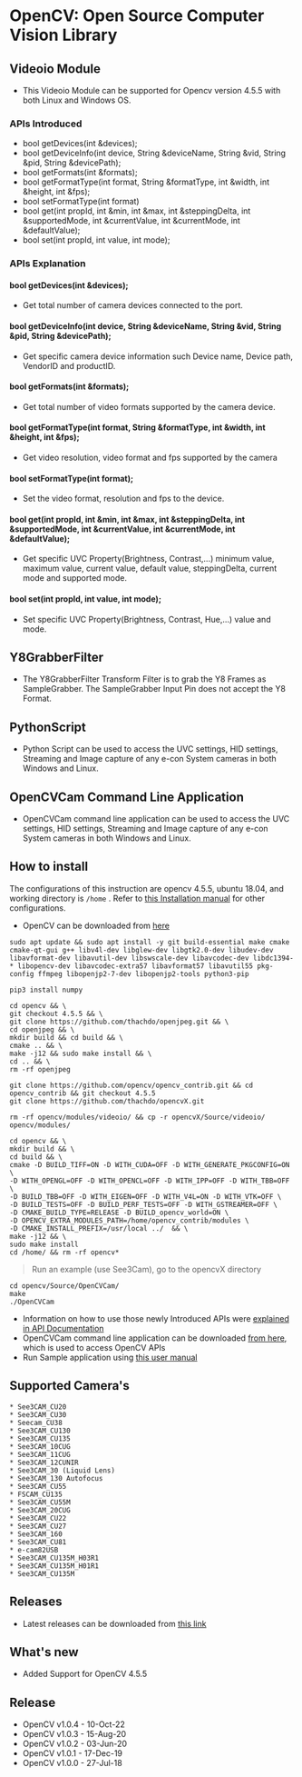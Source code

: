 # OpenCV: Open Source Computer Vision Library


## Videoio Module

* This Videoio Module can be supported for  Opencv version 4.5.5 with both Linux and Windows OS.

### APIs Introduced

* bool getDevices(int &devices);
* bool getDeviceInfo(int device, String &deviceName, String &vid, String &pid, String &devicePath);
* bool getFormats(int &formats);
* bool getFormatType(int format, String &formatType, int &width, int &height, int &fps);
* bool setFormatType(int format)
* bool get(int propId, int &min, int &max, int &steppingDelta, int &supportedMode, int &currentValue, int &currentMode, int &defaultValue);
* bool set(int propId, int value, int mode);

### APIs Explanation

#### bool getDevices(int &devices);

* Get total number of camera devices connected to the port.


#### bool getDeviceInfo(int device, String &deviceName, String &vid, String &pid, String &devicePath);

* Get specific camera device information such Device name, Device path, VendorID and productID.


#### bool getFormats(int &formats);

* Get total number of video formats supported by the camera device.


#### bool getFormatType(int format, String &formatType, int &width, int &height, int &fps);

* Get video resolution, video format and fps supported by the camera


#### bool setFormatType(int format);

* Set the video format, resolution and fps to the device. 


#### bool get(int propId, int &min, int &max, int &steppingDelta, int &supportedMode, int &currentValue, int &currentMode, int &defaultValue);

* Get specific UVC Property(Brightness, Contrast,...) minimum value, maximum value, current value, default value, steppingDelta, current mode and supported mode.


#### bool set(int propId, int value, int mode);

* Set specific UVC Property(Brightness, Contrast, Hue,...) value and mode.


## Y8GrabberFilter

* The Y8GrabberFilter Transform Filter is to grab the Y8 Frames as SampleGrabber. The SampleGrabber Input Pin does not accept the Y8 Format.


## PythonScript 

* Python Script can be used to access the UVC settings, HID settings, Streaming and Image capture of any e-con System cameras in both Windows and Linux.


## OpenCVCam Command Line Application

* OpenCVCam command line application can be used to access the UVC settings, HID settings, Streaming and Image capture of any e-con System cameras in both Windows and Linux.


## How to install 
The configurations of this instruction are opencv 4.5.5, ubuntu 18.04, and working directory is `/home` . Refer to [this Installation manual](https://github.com/econsystems/opencv/tree/master/Documents) for other configurations.

* OpenCV can be downloaded from [here](https://github.com/opencv/opencv)
```
sudo apt update && sudo apt install -y git build-essential make cmake cmake-qt-gui g++ libv4l-dev libglew-dev libgtk2.0-dev libudev-dev libavformat-dev libavutil-dev libswscale-dev libavcodec-dev libdc1394-* libopencv-dev libavcodec-extra57 libavformat57 libavutil55 pkg-config ffmpeg libopenjp2-7-dev libopenjp2-tools python3-pip

pip3 install numpy

cd opencv && \
git checkout 4.5.5 && \
git clone https://github.com/thachdo/openjpeg.git && \
cd openjpeg && \
mkdir build && cd build && \
cmake .. && \
make -j12 && sudo make install && \
cd .. && \
rm -rf openjpeg

git clone https://github.com/opencv/opencv_contrib.git && cd opencv_contrib && git checkout 4.5.5
git clone https://github.com/thachdo/opencvX.git

rm -rf opencv/modules/videoio/ && cp -r opencvX/Source/videoio/ opencv/modules/

cd opencv && \
mkdir build && \
cd build && \
cmake -D BUILD_TIFF=ON -D WITH_CUDA=OFF -D WITH_GENERATE_PKGCONFIG=ON \
-D WITH_OPENGL=OFF -D WITH_OPENCL=OFF -D WITH_IPP=OFF -D WITH_TBB=OFF \
-D BUILD_TBB=OFF -D WITH_EIGEN=OFF -D WITH_V4L=ON -D WITH_VTK=OFF \
-D BUILD_TESTS=OFF -D BUILD_PERF_TESTS=OFF -D WITH_GSTREAMER=OFF \
-D CMAKE_BUILD_TYPE=RELEASE -D BUILD_opencv_world=ON \
-D OPENCV_EXTRA_MODULES_PATH=/home/opencv_contrib/modules \
-D CMAKE_INSTALL_PREFIX=/usr/local ../  && \
make -j12 && \
sudo make install
cd /home/ && rm -rf opencv*
```
> Run an example (use See3Cam), go to the opencvX directory

```
cd opencv/Source/OpenCVCam/
make
./OpenCVCam
```

* Information on how to use those newly Introduced APIs were [explained in API Documentation](https://github.com/econsystems/opencv/tree/master/Documents)
* OpenCVCam command line application can be downloaded [from here](https://github.com/econsystems/opencv/tree/master/Source), which is used to access OpenCV APIs
* Run Sample application using [this user manual](https://github.com/econsystems/opencv/tree/master/Documents)


## Supported Camera's

	* See3CAM_CU20
	* See3CAM_CU30
	* Seecam_CU38
	* See3CAM_CU130
	* See3CAM_CU135
	* See3CAM_10CUG
	* See3CAM_11CUG
	* See3CAM_12CUNIR
	* See3CAM_30 (Liquid Lens)
	* See3CAM_130 Autofocus
	* See3CAM_CU55
	* FSCAM_CU135
	* See3CAM_CU55M
	* See3CAM_20CUG
	* See3CAM_CU22
	* See3CAM_CU27
	* See3CAM_160
	* See3CAM_CU81
	* e-cam82USB
	* See3CAM_CU135M_H03R1
	* See3CAM_CU135M_H01R1
	* See3CAM_CU135M

## Releases

* Latest releases can be downloaded from [this link](https://github.com/econsystems/opencv/releases)


## What's new

* Added Support for OpenCV 4.5.5

## Release

* OpenCV v1.0.4		-	10-Oct-22
* OpenCV v1.0.3		-	15-Aug-20
* OpenCV v1.0.2		-	03-Jun-20
* OpenCV v1.0.1		-	17-Dec-19
* OpenCV v1.0.0		-	27-Jul-18
